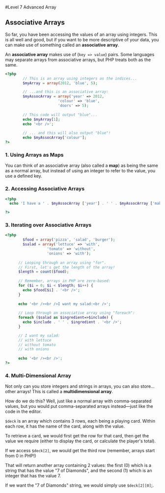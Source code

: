#Level 7 Advanced Array
## Associative Arrays 
So far, you have been accessing the values of an array using integers. This is all well and good, but if you want to be more descriptive of your data, you can make use of something called an **associative array**.

An **associative array** makes use of (`key => value`) pairs. Some languages may separate arrays from associative arrays, but PHP treats both as the same.

```php
<?php
        // This is an array using integers as the indices...
        $myArray = array(2012, 'blue', 5);

        // ...and this is an associative array:
        $myAssocArray = array('year' => 2012,
                        'colour' => 'blue',
                        'doors' => 5);
            
        // This code will output "blue"...
        echo $myArray[1];
        echo '<br />';
            
        // ... and this will also output "blue"!
        echo $myAssocArray['colour'];
?>
```

### 1. Using Arrays as Maps

You can think of an associative array (also called a **map**) as being the same as a normal array, but instead of using an integer to refer to the value, you use a defined key.

### 2. Accessing Associative Arrays 
```php
<?php
  echo 'I have a ' . $myAssocArray ['year'] . ' ' . $myAssocArray ['make'] . '. It is ' . $myAssocArray ['colour'] . ' and has ' . $myAssocArray ['doors'] . ' doors.';

?>
```

### 3. Iterating over Associative Arrays 
```php
<?php
        $food = array('pizza', 'salad', 'burger');
        $salad = array('lettuce' => 'with',
                   'tomato' => 'without',
                   'onions' => 'with');
    
      // Looping through an array using "for".
      // First, let's get the length of the array!
      $length = count($food);
    
      // Remember, arrays in PHP are zero-based:
      for ($i = 0; $i < $length; $i++) {
        echo $food[$i] . '<br />';
      }
    
      echo '<br /><br />I want my salad:<br />';
    
      // Loop through an associative array using "foreach":
      foreach ($salad as $ingredient=>$include) {
        echo $include . ' ' . $ingredient . '<br />';
      }

      // I want my salad:
      // with lettuce 
      // without tomato 
      // with onions 
    
      echo '<br /><br />';
?>
```

### 4. Multi-Dimensional Array 
Not only can you store integers and strings in arrays, you can also store... other arrays! This is called a **multidimensional array**.

How do we do this? Well, just like a normal array with comma-separated values, but you would put comma-separated arrays instead—just like the code in the editor.

`$deck` is an array which contains 3 rows, each being a playing card. Within each row, it has the name of the card, along with the value.

To retrieve a card, we would first get the row for that card, then get the value we require (either to display the card, or calculate the player's total).

If we access `$deck[2]`, we would get the third row (remember, arrays start from 0 in PHP!)

That will return another array containing 2 values: the first (0) which is a string that has the value "7 of Diamonds", and the second (1) which is an integer that has the value 7.

If we want the "7 of Diamonds" string, we would simply use `$deck[2][0]`;.